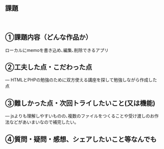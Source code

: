 ## 課題
​
## ①課題内容（どんな作品か）
ローカルにmemoを書き込め､編集､削除できるアプリ

## ②工夫した点・こだわった点
― HTMLとPHPの勉強のために双方使える講座を探して勉強しながら作成した点


## ③難しかった点・次回トライしたいこと(又は機能)
― jsよりも理解しやすいものの､複数のファイルをつくることや受け渡しのお作法などがあいまいなので補完したい｡


## ④質問・疑問・感想、シェアしたいこと等なんでも

